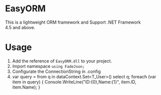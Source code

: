 # EasyORM

This is a lightweight ORM framework and Support .NET Framework 4.5 and above.

# Usage

1. Add the reference of `EasyORM.dll` to your project.
2. Import namespace `using FadeJson;`
3. Configurate the ConnectionString in .config
4. 
    var query = from q in dataContext.Set<T_User>()
                select q;
    foreach (var item in query)
    {
        Console.WriteLine("ID:{0},Name:{1}", item.ID, item.Name);
    }




